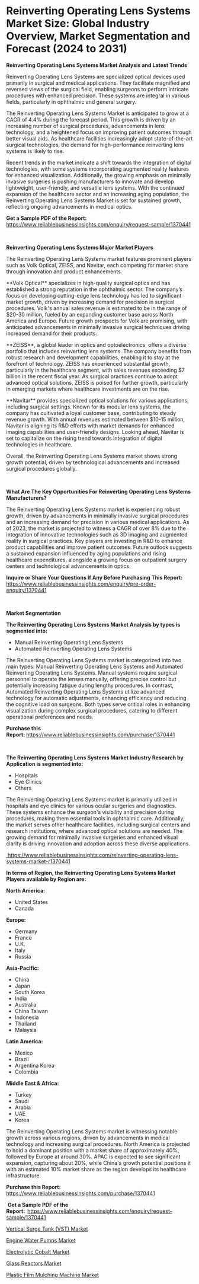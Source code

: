 <p><h1>Reinverting Operating Lens Systems Market Size: Global Industry Overview, Market Segmentation and Forecast (2024 to 2031)</h1></p><p><strong>Reinverting Operating Lens Systems Market Analysis and Latest Trends</strong></p>
<p><p>Reinverting Operating Lens Systems are specialized optical devices used primarily in surgical and medical applications. They facilitate magnified and reversed views of the surgical field, enabling surgeons to perform intricate procedures with enhanced precision. These systems are integral in various fields, particularly in ophthalmic and general surgery.</p><p>The Reinverting Operating Lens Systems Market is anticipated to grow at a CAGR of 4.4% during the forecast period. This growth is driven by an increasing number of surgical procedures, advancements in lens technology, and a heightened focus on improving patient outcomes through better visual aids. As healthcare facilities increasingly adopt state-of-the-art surgical technologies, the demand for high-performance reinverting lens systems is likely to rise.</p><p>Recent trends in the market indicate a shift towards the integration of digital technologies, with some systems incorporating augmented reality features for enhanced visualization. Additionally, the growing emphasis on minimally invasive surgeries is pushing manufacturers to innovate and develop lightweight, user-friendly, and versatile lens systems. With the continued expansion of the healthcare sector and an increasing aging population, the Reinverting Operating Lens Systems Market is set for sustained growth, reflecting ongoing advancements in medical optics.</p></p>
<p><strong>Get a Sample PDF of the Report:&nbsp;</strong> <a href="https://www.reliablebusinessinsights.com/enquiry/request-sample/1370441?utm_campaign=1094&utm_medium=2&utm_source=Github&utm_content=ia&utm_term=17112024&utm_id=reinverting-operating-lens-systems">https://www.reliablebusinessinsights.com/enquiry/request-sample/1370441</a></p>
<p>&nbsp;</p>
<p><strong>Reinverting Operating Lens Systems Major Market Players</strong></p>
<p><p>The Reinverting Operating Lens Systems market features prominent players such as Volk Optical, ZEISS, and Navitar, each competing for market share through innovation and product enhancements.</p><p>**Volk Optical** specializes in high-quality surgical optics and has established a strong reputation in the ophthalmic sector. The company’s focus on developing cutting-edge lens technology has led to significant market growth, driven by increasing demand for precision in surgical procedures. Volk's annual sales revenue is estimated to be in the range of $20-30 million, fueled by an expanding customer base across North America and Europe. Future growth prospects for Volk are promising, with anticipated advancements in minimally invasive surgical techniques driving increased demand for their products.</p><p>**ZEISS**, a global leader in optics and optoelectronics, offers a diverse portfolio that includes reinverting lens systems. The company benefits from robust research and development capabilities, enabling it to stay at the forefront of technology. ZEISS has experienced substantial growth, particularly in the healthcare segment, with sales revenues exceeding $7 billion in the recent fiscal year. As surgical practices continue to adopt advanced optical solutions, ZEISS is poised for further growth, particularly in emerging markets where healthcare investments are on the rise.</p><p>**Navitar** provides specialized optical solutions for various applications, including surgical settings. Known for its modular lens systems, the company has cultivated a loyal customer base, contributing to steady revenue growth. With annual revenues estimated between $10-15 million, Navitar is aligning its R&D efforts with market demands for enhanced imaging capabilities and user-friendly designs. Looking ahead, Navitar is set to capitalize on the rising trend towards integration of digital technologies in healthcare.</p><p>Overall, the Reinverting Operating Lens Systems market shows strong growth potential, driven by technological advancements and increased surgical procedures globally.</p></p>
<p>&nbsp;</p>
<p><strong>What Are The Key Opportunities For Reinverting Operating Lens Systems Manufacturers?</strong></p>
<p><p>The Reinverting Operating Lens Systems market is experiencing robust growth, driven by advancements in minimally invasive surgical procedures and an increasing demand for precision in various medical applications. As of 2023, the market is projected to witness a CAGR of over 8% due to the integration of innovative technologies such as 3D imaging and augmented reality in surgical practices. Key players are investing in R&D to enhance product capabilities and improve patient outcomes. Future outlook suggests a sustained expansion influenced by aging populations and rising healthcare expenditures, alongside a growing focus on outpatient surgery centers and technological advancements in optics.</p></p>
<p><strong>Inquire or Share Your Questions If Any Before Purchasing This Report:</strong> <a href="https://www.reliablebusinessinsights.com/enquiry/pre-order-enquiry/1370441?utm_campaign=1094&utm_medium=2&utm_source=Github&utm_content=ia&utm_term=17112024&utm_id=reinverting-operating-lens-systems">https://www.reliablebusinessinsights.com/enquiry/pre-order-enquiry/1370441</a></p>
<p>&nbsp;</p>
<p><strong>Market Segmentation</strong></p>
<p><strong>The Reinverting Operating Lens Systems Market Analysis by types is segmented into:</strong></p>
<p><ul><li>Manual Reinverting Operating Lens Systems</li><li>Automated Reinverting Operating Lens Systems</li></ul></p>
<p><p>The Reinverting Operating Lens Systems market is categorized into two main types: Manual Reinverting Operating Lens Systems and Automated Reinverting Operating Lens Systems. Manual systems require surgical personnel to operate the lenses manually, offering precise control but potentially increasing fatigue during lengthy procedures. In contrast, Automated Reinverting Operating Lens Systems utilize advanced technology for automatic adjustments, enhancing efficiency and reducing the cognitive load on surgeons. Both types serve critical roles in enhancing visualization during complex surgical procedures, catering to different operational preferences and needs.</p></p>
<p><strong>Purchase this Report:&nbsp;</strong><a href="https://www.reliablebusinessinsights.com/purchase/1370441?utm_campaign=1094&utm_medium=2&utm_source=Github&utm_content=ia&utm_term=17112024&utm_id=reinverting-operating-lens-systems">https://www.reliablebusinessinsights.com/purchase/1370441</a></p>
<p>&nbsp;</p>
<p><strong>The Reinverting Operating Lens Systems Market Industry Research by Application is segmented into:</strong></p>
<p><ul><li>Hospitals</li><li>Eye Clinics</li><li>Others</li></ul></p>
<p><p>The Reinverting Operating Lens Systems market is primarily utilized in hospitals and eye clinics for various ocular surgeries and diagnostics. These systems enhance the surgeon's visibility and precision during procedures, making them essential tools in ophthalmic care. Additionally, the market serves other healthcare facilities, including surgical centers and research institutions, where advanced optical solutions are needed. The growing demand for minimally invasive surgeries and enhanced visual clarity is driving innovation and adoption across these diverse applications.</p></p>
<p><a href="https://www.reliablebusinessinsights.com/reinverting-operating-lens-systems-market-r1370441?utm_campaign=1094&utm_medium=2&utm_source=Github&utm_content=ia&utm_term=17112024&utm_id=reinverting-operating-lens-systems">&nbsp;https://www.reliablebusinessinsights.com/reinverting-operating-lens-systems-market-r1370441</a></p>
<p><strong>In terms of Region, the Reinverting Operating Lens Systems Market Players available by Region are:</strong></p>
<p>
    <p> <strong> North America: </strong>
        <ul>
            <li>United States</li>
            <li>Canada</li>
        </ul>
        </p> 
    <p> <strong> Europe: </strong>
        <ul>
            <li>Germany</li>
            <li>France</li>
            <li>U.K.</li>
            <li>Italy</li>
            <li>Russia</li>
        </ul>
        </p> 
    <p> <strong> Asia-Pacific: </strong>
        <ul>
            <li>China</li>
            <li>Japan</li>
            <li>South Korea</li>
            <li>India</li>
            <li>Australia</li>
            <li>China Taiwan</li>
            <li>Indonesia</li>
            <li>Thailand</li>
            <li>Malaysia</li>
        </ul>
        </p> 
    <p> <strong> Latin America: </strong>
        <ul>
            <li>Mexico</li>
            <li>Brazil</li>
            <li>Argentina Korea</li>
            <li>Colombia</li>
        </ul>
        </p> 
    <p> <strong> Middle East & Africa: </strong>
        <ul>
            <li>Turkey</li>
            <li>Saudi</li>
            <li>Arabia</li>
            <li>UAE</li>
            <li>Korea</li>
        </ul>
    </p>
    </p>
<p><p>The Reinverting Operating Lens Systems market is witnessing notable growth across various regions, driven by advancements in medical technology and increasing surgical procedures. North America is projected to hold a dominant position with a market share of approximately 40%, followed by Europe at around 30%. APAC is expected to see significant expansion, capturing about 20%, while China's growth potential positions it with an estimated 10% market share as the region develops its healthcare infrastructure.</p></p>
<p><strong>Purchase this Report: </strong><a href="https://www.reliablebusinessinsights.com/purchase/1370441?utm_campaign=1094&utm_medium=2&utm_source=Github&utm_content=ia&utm_term=17112024&utm_id=reinverting-operating-lens-systems">https://www.reliablebusinessinsights.com/purchase/1370441</a></p>
<p>&nbsp;<strong>Get a Sample PDF of the Report:&nbsp;&nbsp;</strong><a href="https://www.reliablebusinessinsights.com/enquiry/request-sample/1370441?utm_campaign=1094&utm_medium=2&utm_source=Github&utm_content=ia&utm_term=17112024&utm_id=reinverting-operating-lens-systems">https://www.reliablebusinessinsights.com/enquiry/request-sample/1370441</a></p>
<p><strong></strong></p>
<p><p><a href="https://github.com/LilianFaulkner65/Market-Research-Report-List-1/blob/main/vertical-surge-tank-vst-market.md?utm_campaign=1094&utm_medium=2&utm_source=Github&utm_content=ia&utm_term=17112024&utm_id=reinverting-operating-lens-systems">Vertical Surge Tank (VST) Market</a></p><p><a href="https://www.linkedin.com/pulse/engine-water-pumps-market-research-report-exploring-size-revenue-e2vjc?utm_campaign=1094&utm_medium=2&utm_source=Github&utm_content=ia&utm_term=17112024&utm_id=reinverting-operating-lens-systems">Engine Water Pumps Market</a></p><p><a href="https://issuu.com/reportprime-2/docs/electrolytic-cobalt-market-size-203_cfa589f3382c37?utm_campaign=1094&utm_medium=2&utm_source=Github&utm_content=ia&utm_term=17112024&utm_id=reinverting-operating-lens-systems">Electrolytic Cobalt Market</a></p><p><a href="https://www.linkedin.com/pulse/global-glass-reactors-market-trends-analysis-future-growth-tni2c?utm_campaign=1094&utm_medium=2&utm_source=Github&utm_content=ia&utm_term=17112024&utm_id=reinverting-operating-lens-systems">Glass Reactors Market</a></p><p><a href="https://github.com/SamiaChowdhury801/Market-Research-Report-List-1/blob/main/plastic-film-mulching-machine-market.md?utm_campaign=1094&utm_medium=2&utm_source=Github&utm_content=ia&utm_term=17112024&utm_id=reinverting-operating-lens-systems">Plastic Film Mulching Machine Market</a></p></p>